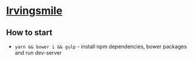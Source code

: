 # [Irvingsmile](http://irvingsmile-dev.surge.sh/)

## How to start
* `yarn && bower i && gulp` - install npm dependencies, bower packages and run dev-server
